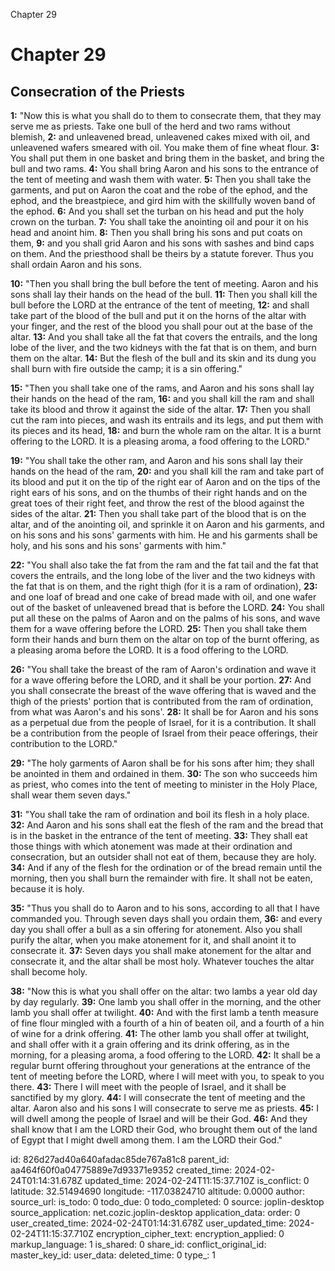 Chapter 29

# Chapter 29

## Consecration of the Priests

**1:** "Now this is what you shall do to them to consecrate them, that they may serve me as priests. Take one bull of the herd and two rams without blemish,
**2:** and unleavened bread, unleavened cakes mixed with oil, and unleavened wafers smeared with oil. You make them of fine wheat flour.
**3:** You shall put them in one basket and bring them in the basket, and bring the bull and two rams.
**4:** You shall bring Aaron and his sons to the entrance of the tent of meeting and wash them with water.
**5:** Then you shall take the garments, and put on Aaron the coat and the robe of the ephod, and the ephod, and the breastpiece, and gird him with the skillfully woven band of the ephod.
**6:** And you shall set the turban on his head and put the holy crown on the turban.
**7:** You shall take the anointing oil and pour it on his head and anoint him.
**8:** Then you shall bring his sons and put coats on them,
**9:** and you shall grid Aaron and his sons with sashes and bind caps on them. And the priesthood shall be theirs by a statute forever. Thus you shall ordain Aaron and his sons.

**10:** "Then you shall bring the bull before the tent of meeting. Aaron and his sons shall lay their hands on the head of the bull.
**11:** Then you shall kill the bull before the LORD at the entrance of the tent of meeting,
**12:** and shall take part of the blood of the bull and put it on the horns of the altar with your finger, and the rest of the blood you shall pour out at the base of the altar.
**13:** And you shall take all the fat that covers the entrails, and the long lobe of the liver, and the two kidneys with the fat that is on them, and burn them on the altar.
**14:** But the flesh of the bull and its skin and its dung you shall burn with fire outside the camp; it is a sin offering."

**15:** "Then you shall take one of the rams, and Aaron and his sons shall lay their hands on the head of the ram,
**16:** and you shall kill the ram and shall take its blood and throw it against the side of the altar.
**17:** Then you shall cut the ram into pieces, and wash its entrails and its legs, and put them with its pieces and its head,
**18:** and burn the whole ram on the altar. It is a burnt offering to the LORD. It is a pleasing aroma, a food offering to the LORD."

**19:** "You shall take the other ram, and Aaron and his sons shall lay their hands on the head of the ram,
**20:** and you shall kill the ram and take part of its blood and put it on the tip of the right ear of Aaron and on the tips of the right ears of his sons, and on the thumbs of their right hands and on the great toes of their right feet, and throw the rest of the blood against the sides of the altar.
**21:** Then you shall take part of the blood that is on the altar, and of the anointing oil, and sprinkle it on Aaron and his garments, and on his sons and his sons' garments with him. He and his garments shall be holy, and his sons and his sons' garments with him."

**22:** "You shall also take the fat from the ram and the fat tail and the fat that covers the entrails, and the long lobe of the liver and the two kidneys with the fat that is on them, and the right thigh (for it is a ram of ordination),
**23:** and one loaf of bread and one cake of bread made with oil, and one wafer out of the basket of unleavened bread that is before the LORD.
**24:** You shall put all these on the palms of Aaron and on the palms of his sons, and wave them for a wave offering before the LORD.
**25:** Then you shall take them form their hands and burn them on the altar on top of the burnt offering, as a pleasing aroma before the LORD. It is a food offering to the LORD.

**26:** "You shall take the breast of the ram of Aaron's ordination and wave it for a wave offering before the LORD, and it shall be your portion.
**27:** And you shall consecrate the breast of the wave offering that is waved and the thigh of the priests' portion that is contributed from the ram of ordination, from what was Aaron's and his sons'.
**28:** It shall be for Aaron and his sons as a perpetual due from the people of Israel, for it is a contribution. It shall be a contribution from the people of Israel from their peace offerings, their contribution to the LORD."

**29:** "The holy garments of Aaron shall be for his sons after him; they shall be anointed in them and ordained in them.
**30:** The son who succeeds him as priest, who comes into the tent of meeting to minister in the Holy Place, shall wear them seven days."

**31:** "You shall take the ram of ordination and boil its flesh in a holy place.
**32:** And Aaron and his sons shall eat the flesh of the ram and the bread that is in the basket in the entrance of the tent of meeting.
**33:** They shall eat those things with which atonement was made at their ordination and consecration, but an outsider shall not eat of them, because they are holy.
**34:** And if any of the flesh for the ordination or of the bread remain until the morning, then you shall burn the remainder with fire. It shall not be eaten, because it is holy.

**35:** "Thus you shall do to Aaron and to his sons, according to all that I have commanded you. Through seven days shall you ordain them,
**36:** and every day you shall offer a bull as a sin offering for atonement. Also you shall purify the altar, when you make atonement for it, and shall anoint it to consecrate it.
**37:** Seven days you shall make atonement for the altar and consecrate it, and the altar shall be most holy. Whatever touches the altar shall become holy.

**38:** "Now this is what you shall offer on the altar: two lambs a year old day by day regularly.
**39:** One lamb you shall offer in the morning, and the other lamb you shall offer at twilight.
**40:** And with the first lamb a tenth measure of fine flour mingled with a fourth of a hin of beaten oil, and a fourth of a hin of wine for a drink offering.
**41:** The other lamb you shall offer at twilight, and shall offer with it a grain offering and its drink offering, as in the morning, for a pleasing aroma, a food offering to the LORD.
**42:** It shall be a regular burnt offering throughout your generations at the entrance of the tent of meeting before the LORD, where I will meet with you, to speak to you there.
**43:** There I will meet with the people of Israel, and it shall be sanctified by my glory.
**44:** I will consecrate the tent of meeting and the altar. Aaron also and his sons I will consecrate to serve me as priests.
**45:** I will dwell among the people of Israel and will be their God.
**46:** And they shall know that I am the LORD their God, who brought them out of the land of Egypt that I might dwell among them. I am the LORD their God."


id: 826d27ad40a640afadac85de767a81c8
parent_id: aa464f60f0a04775889e7d93371e9352
created_time: 2024-02-24T01:14:31.678Z
updated_time: 2024-02-24T11:15:37.710Z
is_conflict: 0
latitude: 32.51494690
longitude: -117.03824710
altitude: 0.0000
author: 
source_url: 
is_todo: 0
todo_due: 0
todo_completed: 0
source: joplin-desktop
source_application: net.cozic.joplin-desktop
application_data: 
order: 0
user_created_time: 2024-02-24T01:14:31.678Z
user_updated_time: 2024-02-24T11:15:37.710Z
encryption_cipher_text: 
encryption_applied: 0
markup_language: 1
is_shared: 0
share_id: 
conflict_original_id: 
master_key_id: 
user_data: 
deleted_time: 0
type_: 1